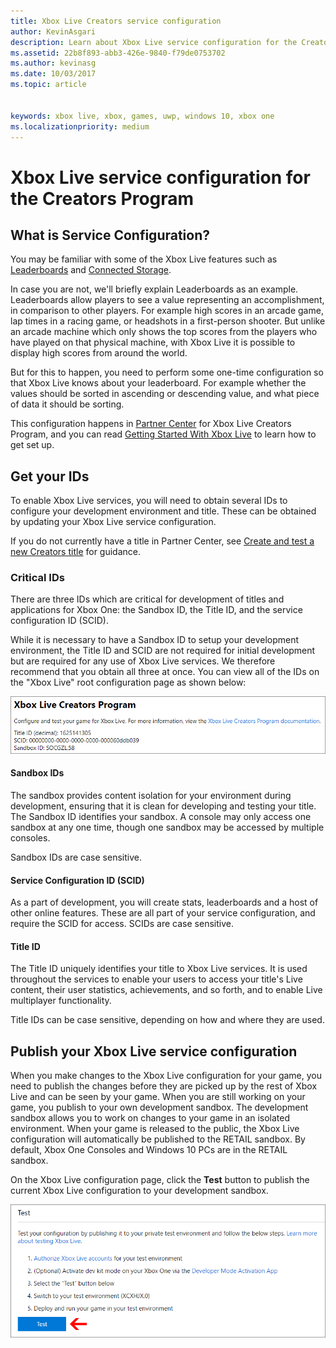 ```yaml
---
title: Xbox Live Creators service configuration
author: KevinAsgari
description: Learn about Xbox Live service configuration for the Creators Program.
ms.assetid: 22b8f893-abb3-426e-9840-f79de0753702
ms.author: kevinasg
ms.date: 10/03/2017
ms.topic: article


keywords: xbox live, xbox, games, uwp, windows 10, xbox one
ms.localizationpriority: medium
---
```


# Xbox Live service configuration for the Creators Program

## What is Service Configuration?

You may be familiar with some of the Xbox Live features such as [Leaderboards](../leaderboards-and-stats-2017/leaderboards.md) and [Connected Storage](../storage-platform/connected-storage/connected-storage-technical-overview.md).

In case you are not, we'll briefly explain Leaderboards as an example. Leaderboards allow players to see a value representing an accomplishment, in comparison to other players. For example high scores in an arcade game, lap times in a racing game, or headshots in a first-person shooter. But unlike an arcade machine which only shows the top scores from the players who have played on that physical machine, with Xbox Live it is possible to display high scores from around the world.

But for this to happen, you need to perform some one-time configuration so that Xbox Live knows about your leaderboard. For example whether the values should be sorted in ascending or descending value, and what piece of data it should be sorting.

This configuration happens in [Partner Center](https://partner.microsoft.com/dashboard) for Xbox Live Creators Program, and you can read [Getting Started With Xbox Live](get-started-with-xbox-live-creators.md) to learn how to get set up.

## Get your IDs

To enable Xbox Live services, you will need to obtain several IDs to configure your development environment and title. These can be obtained by updating your Xbox Live service configuration.

If you do not currently have a title in Partner Center, see [Create and test a new Creators title](create-and-test-a-new-creators-title.md) for guidance.

### Critical IDs

There are three IDs which are critical for development of titles and applications for Xbox One: the Sandbox ID, the Title ID, and the service configuration ID (SCID).

While it is necessary to have a Sandbox ID to setup your development environment, the Title ID and SCID are not required for initial development but are required for any use of Xbox Live services. We therefore recommend that you obtain all three at once. You can view all of the IDs on the "Xbox Live" root configuration page as shown below:

![](../images/getting_started/devcenter_sandbox_id.png)

#### Sandbox IDs

The sandbox provides content isolation for your environment during development, ensuring that it is clean for developing and testing your title. The Sandbox ID identifies your sandbox. A console may only access one sandbox at any one time, though one sandbox may be accessed by multiple consoles.

Sandbox IDs are case sensitive.

#### Service Configuration ID (SCID)

As a part of development, you will create stats, leaderboards and a host of other online features. These are all part of your service configuration, and require the SCID for access. SCIDs are case sensitive.

#### Title ID

The Title ID uniquely identifies your title to Xbox Live services. It is used throughout the services to enable your users to access your title's Live content, their user statistics, achievements, and so forth, and to enable Live multiplayer functionality.

Title IDs can be case sensitive, depending on how and where they are used.

## Publish your Xbox Live service configuration

When you make changes to the Xbox Live configuration for your game, you need to publish the changes before they are picked up by the rest of Xbox Live and can be seen by your game. When you are still working on your game, you publish to your own development sandbox. The development sandbox allows you to work on changes to your game in an isolated environment. When your game is released to the public, the Xbox Live configuration will automatically be published to the RETAIL sandbox.
By default, Xbox One Consoles and Windows 10 PCs are in the RETAIL sandbox.

On the Xbox Live configuration page, click the **Test** button to publish the current Xbox Live configuration to your development sandbox.

![](../images/creators_udc/creators_udc_xboxlive_config_test.png)